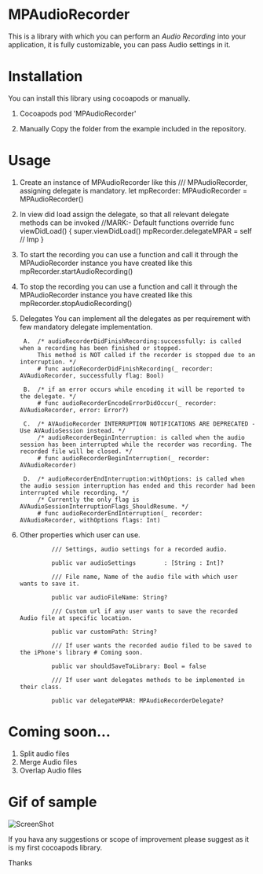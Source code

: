 # MPAudioRecorder
This is a library with which you can perform an *Audio Recording* into your application, it is fully customizable, you can pass Audio settings in it.

# Installation
You can install this library using cocoapods or manually.

1. Cocoapods
pod 'MPAudioRecorder'

2. Manually
Copy the <MPAudioRecorder> folder from the example included in the repository.

# Usage
1. Create an instance of MPAudioRecorder like this
    /// MPAudioRecorder, assigning delegate is mandatory.
    let mpRecorder: MPAudioRecorder = MPAudioRecorder()
    
2. In view did load assign the delegate, so that all relevant delegate methods can be invoked
    //MARK:- Default functions
    override func viewDidLoad()
    {
        super.viewDidLoad()
        mpRecorder.delegateMPAR  = self // Imp
    }
    
3. To start the recording you can use a function and call it through the MPAudioRecorder instance you have created like this
    mpRecorder.startAudioRecording()


4. To stop the recording you can use a function and call it through the MPAudioRecorder instance you have created like this
    mpRecorder.stopAudioRecording()

5. Delegates
        You can implement all the delegates as per requirement with few mandatory delegate implementation.

        A.  /* audioRecorderDidFinishRecording:successfully: is called when a recording has been finished or stopped.
            This method is NOT called if the recorder is stopped due to an interruption. */
            # func audioRecorderDidFinishRecording(_ recorder: AVAudioRecorder, successfully flag: Bool)
            
        B.  /* if an error occurs while encoding it will be reported to the delegate. */
            # func audioRecorderEncodeErrorDidOccur(_ recorder: AVAudioRecorder, error: Error?)
            
        C.  /* AVAudioRecorder INTERRUPTION NOTIFICATIONS ARE DEPRECATED - Use AVAudioSession instead. */
            /* audioRecorderBeginInterruption: is called when the audio session has been interrupted while the recorder was recording. The recorded file will be closed. */
            # func audioRecorderBeginInterruption(_ recorder: AVAudioRecorder)
            
        D.  /* audioRecorderEndInterruption:withOptions: is called when the audio session interruption has ended and this recorder had been interrupted while recording. */
            /* Currently the only flag is AVAudioSessionInterruptionFlags_ShouldResume. */
            # func audioRecorderEndInterruption(_ recorder: AVAudioRecorder, withOptions flags: Int)
            

6. Other properties which user can use.

                /// Settings, audio settings for a recorded audio.
                
                public var audioSettings        : [String : Int]?
    
                /// File name, Name of the audio file with which user wants to save it.
                
                public var audioFileName: String?
    
                /// Custom url if any user wants to save the recorded Audio file at specific location.
                
                public var customPath: String?
    
                /// If user wants the recorded audio filed to be saved to the iPhone's library # Coming soon.
                
                public var shouldSaveToLibrary: Bool = false
    
                /// If user want delegates methods to be implemented in their class.
                
                public var delegateMPAR: MPAudioRecorderDelegate?



 # Coming soon...
 1. Split audio files
 2. Merge Audio files
 3. Overlap Audio files

 # Gif of sample
 ![ScreenShot](https://raw.githubusercontent.com/manish-1988/MPAudioRecorder/master/MPAudioRecorder_Sample.gif)
 
If you hava any suggestions or scope of improvement please suggest as it is my first cocoapods library.

Thanks


            
            
